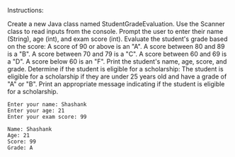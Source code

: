 Instructions:

Create a new Java class named StudentGradeEvaluation.
Use the Scanner class to read inputs from the console.
Prompt the user to enter their name (String), age (int), and exam score (int).
Evaluate the student's grade based on the score:
A score of 90 or above is an "A".
A score between 80 and 89 is a "B".
A score between 70 and 79 is a "C".
A score between 60 and 69 is a "D".
A score below 60 is an "F".
Print the student's name, age, score, and grade.
Determine if the student is eligible for a scholarship:
The student is eligible for a scholarship if they are under 25 years old and have a grade of "A" or "B".
Print an appropriate message indicating if the student is eligible for a scholarship.

```
Enter your name: Shashank
Enter your age: 21
Enter your exam score: 99

Name: Shashank
Age: 21
Score: 99
Grade: A
```
